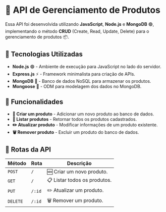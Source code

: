# 🛒 API de Gerenciamento de Produtos  

Essa API foi desenvolvida utilizando **JavaScript**, **Node.js** e **MongoDB** 🟢, implementando o método **CRUD** (Create, Read, Update, Delete) para o gerenciamento de produtos 📦.  

## 🚀 Tecnologias Utilizadas  

- **Node.js** 🟢 - Ambiente de execução para JavaScript no lado do servidor.  
- **Express.js** ⚡ - Framework minimalista para criação de APIs.  
- **MongoDB** 🍃 - Banco de dados NoSQL para armazenar os produtos.  
- **Mongoose** 🔗 - ODM para modelagem dos dados no MongoDB.  

## 🔧 Funcionalidades  

- **📌 Criar um produto** - Adicionar um novo produto ao banco de dados.  
- **📄 Listar produtos** - Retornar todos os produtos cadastrados.   
- **✏️ Atualizar produto** - Modificar informações de um produto existente.  
- **🗑️ Remover produto** - Excluir um produto do banco de dados.  

## 📡 Rotas da API  

| Método | Rota           | Descrição                           |
|--------|---------------|-----------------------------------|
| `POST` | `/`   | 🆕 Criar um novo produto.        |
| `GET`  | `/`   | 📋 Listar todos os produtos.     |
| `PUT`  | `/:id` | ✏️ Atualizar um produto.        |
| `DELETE` | `/:id` | 🗑️ Remover um produto.        |
